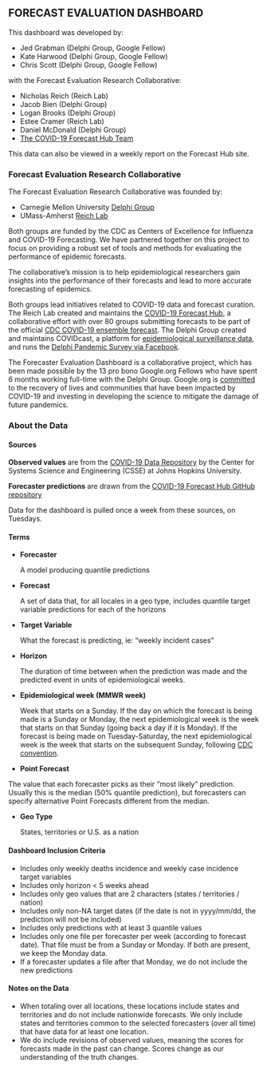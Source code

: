 ## FORECAST EVALUATION DASHBOARD

This dashboard was developed by:

* Jed Grabman (Delphi Group, Google Fellow)
* Kate Harwood (Delphi Group, Google Fellow)
* Chris Scott (Delphi Group, Google Fellow)

with the Forecast Evaluation Research Collaborative:

* Nicholas Reich (Reich Lab)
* Jacob Bien (Delphi Group)
* Logan Brooks (Delphi Group)
* Estee Cramer (Reich Lab)
* Daniel McDonald (Delphi Group)
* [The COVID-19 Forecast Hub Team](https://covid19forecasthub.org/doc/team/)

This data can also be viewed in a weekly report on the Forecast Hub site.
### Forecast Evaluation Research Collaborative

The Forecast Evaluation Research Collaborative was founded by:

* Carnegie Mellon University [Delphi Group](https://delphi.cmu.edu)
* UMass-Amherst [Reich Lab](https://reichlab.io/)

Both groups are funded by the CDC as Centers of Excellence for Influenza and COVID-19 Forecasting. We have partnered together on this project to focus on providing a robust set of tools and methods for evaluating the performance of epidemic forecasts.  
  
The collaborative’s mission is to help epidemiological researchers gain insights into the performance of their forecasts and lead to more accurate forecasting of epidemics.  
  
Both groups lead initiatives related to COVID-19 data and forecast curation. The Reich Lab created and maintains the [COVID-19 Forecast Hub](https://covid19forecasthub.org/), a collaborative effort with over 80 groups submitting forecasts to be part of the official [CDC COVID-19 ensemble forecast](https://www.cdc.gov/coronavirus/2019-ncov/covid-data/mathematical-modeling.html). The Delphi Group created and maintains COVIDcast, a platform for [epidemiological surveillance data](https://delphi.cmu.edu/covidcast/), and runs the [Delphi Pandemic Survey via Facebook](https://delphi.cmu.edu/covidcast/surveys/).
  
The Forecaster Evaluation Dashboard is a collaborative project, which has been made possible by the 13 pro bono Google.org Fellows who have spent 6 months working full-time with the Delphi Group. Google.org is [committed](https://www.google.org/covid-19/) to the recovery of lives and communities that have been impacted by COVID-19 and investing in developing the science to mitigate the damage of future pandemics.  
  
### About the Data

#### **Sources**

**Observed values** are from the [COVID-19 Data Repository](https://github.com/CSSEGISandData/COVID-19) by the Center for Systems Science and Engineering (CSSE) at Johns Hopkins University.  
  
**Forecaster predictions** are drawn from the [COVID-19 Forecast Hub GitHub repository](https://github.com/reichlab/covid19-forecast-hub/)  
  
Data for the dashboard is pulled once a week from these sources, on Tuesdays.  

#### **Terms**

*   **Forecaster**
    
    A model producing quantile predictions
    
*   **Forecast**
    
    A set of data that, for all locales in a geo type, includes quantile target variable predictions for each of  the horizons  
    
*   **Target Variable**
    
    What the forecast is predicting, ie: “weekly incident cases”
    
*   **Horizon**
    
    The duration of time between when the prediction was made and the predicted event in units of epidemiological weeks.
    
*   **Epidemiological week (MMWR week)**
    
    Week that starts on a Sunday. If the day on which the forecast is being made is a Sunday or Monday, the next epidemiological week is the week that starts on that Sunday (going back a day if it is Monday). If the forecast is being made on Tuesday-Saturday, the next epidemiological week is the week that starts on the subsequent Sunday, following [CDC convention](https://wwwn.cdc.gov/nndss/document/MMWR_week_overview.pdf).
    
*   **Point Forecast**
    
  The value that each forecaster picks as their “most likely” prediction. Usually this is the median (50% quantile prediction), but forecasters can specify alternative Point Forecasts different from the median. 
  
*   **Geo Type**
    
    States, territories or U.S. as a nation

#### **Dashboard Inclusion Criteria**

*   Includes only weekly deaths incidence and weekly case incidence target variables
*   Includes only horizon < 5 weeks ahead
*   Includes only geo values that are 2 characters (states / territories / nation)
*   Includes only non-NA target dates (if the date is not in yyyy/mm/dd, the prediction will not be included)
*   Includes only predictions with at least 3 quantile values
*   Includes only one file per forecaster per week (according to forecast date). That file must be from a Sunday or Monday. If both are present, we keep the Monday data.
*   If a forecaster updates a file after that Monday, we do not include the new predictions

#### **Notes on the Data**

*   When totaling over all locations, these locations include states and territories and do not include nationwide forecasts. We only include states and territories common to the selected forecasters (over all time) that have data for at least one location.
*   We do include revisions of observed values, meaning the scores for forecasts made in the past can change. Scores change as our understanding of the truth changes.